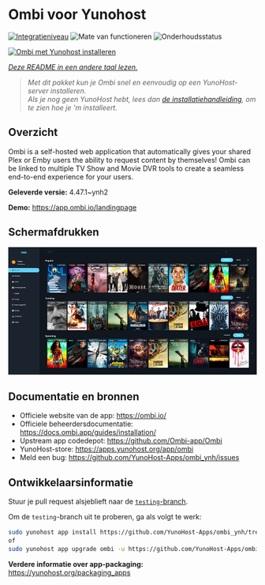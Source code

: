 <!--
NB: Deze README is automatisch gegenereerd door <https://github.com/YunoHost/apps/tree/master/tools/readme_generator>
Hij mag NIET handmatig aangepast worden.
-->

# Ombi voor Yunohost

[![Integratieniveau](https://apps.yunohost.org/badge/integration/ombi)](https://ci-apps.yunohost.org/ci/apps/ombi/)
![Mate van functioneren](https://apps.yunohost.org/badge/state/ombi)
![Onderhoudsstatus](https://apps.yunohost.org/badge/maintained/ombi)

[![Ombi met Yunohost installeren](https://install-app.yunohost.org/install-with-yunohost.svg)](https://install-app.yunohost.org/?app=ombi)

*[Deze README in een andere taal lezen.](./ALL_README.md)*

> *Met dit pakket kun je Ombi snel en eenvoudig op een YunoHost-server installeren.*  
> *Als je nog geen YunoHost hebt, lees dan [de installatiehandleiding](https://yunohost.org/install), om te zien hoe je 'm installeert.*

## Overzicht

Ombi is a self-hosted web application that automatically gives your shared Plex or Emby users the ability to request content by themselves! Ombi can be linked to multiple TV Show and Movie DVR tools to create a seamless end-to-end experience for your users.


**Geleverde versie:** 4.47.1~ynh2

**Demo:** <https://app.ombi.io/landingpage>

## Schermafdrukken

![Schermafdrukken van Ombi](./doc/screenshots/screenshot.jpg)

## Documentatie en bronnen

- Officiele website van de app: <https://ombi.io/>
- Officiele beheerdersdocumentatie: <https://docs.ombi.app/guides/installation/>
- Upstream app codedepot: <https://github.com/Ombi-app/Ombi>
- YunoHost-store: <https://apps.yunohost.org/app/ombi>
- Meld een bug: <https://github.com/YunoHost-Apps/ombi_ynh/issues>

## Ontwikkelaarsinformatie

Stuur je pull request alsjeblieft naar de [`testing`-branch](https://github.com/YunoHost-Apps/ombi_ynh/tree/testing).

Om de `testing`-branch uit te proberen, ga als volgt te werk:

```bash
sudo yunohost app install https://github.com/YunoHost-Apps/ombi_ynh/tree/testing --debug
of
sudo yunohost app upgrade ombi -u https://github.com/YunoHost-Apps/ombi_ynh/tree/testing --debug
```

**Verdere informatie over app-packaging:** <https://yunohost.org/packaging_apps>
